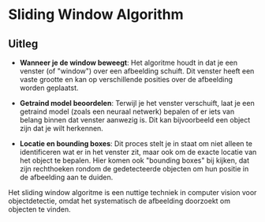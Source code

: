 # Sliding Window Algorithm

## Uitleg

- **Wanneer je de window beweegt**: Het algoritme houdt in dat je een venster (of "window") over een afbeelding schuift. Dit venster heeft een vaste grootte en kan op verschillende posities over de afbeelding worden geplaatst.

- **Getraind model beoordelen**: Terwijl je het venster verschuift, laat je een getraind model (zoals een neuraal netwerk) bepalen of er iets van belang binnen dat venster aanwezig is. Dit kan bijvoorbeeld een object zijn dat je wilt herkennen.

- **Locatie en bounding boxes**: Dit proces stelt je in staat om niet alleen te identificeren wat er in het venster zit, maar ook om de exacte locatie van het object te bepalen. Hier komen ook "bounding boxes" bij kijken, dat zijn rechthoeken rondom de gedetecteerde objecten om hun positie in de afbeelding aan te duiden.

Het sliding window algoritme is een nuttige techniek in computer vision voor objectdetectie, omdat het systematisch de afbeelding doorzoekt om objecten te vinden.